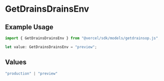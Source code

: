 # GetDrainsDrainsEnv

## Example Usage

```typescript
import { GetDrainsDrainsEnv } from "@vercel/sdk/models/getdrainsop.js";

let value: GetDrainsDrainsEnv = "preview";
```

## Values

```typescript
"production" | "preview"
```